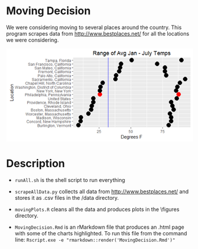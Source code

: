 # Moving Decision

We were considering moving to several places around the country. This program scrapes data from http://www.bestplaces.net/ for all the locations we were considering.

![temperature range](figures/TempRange.png)

# Description

* `runAll.sh` is the shell script to run everything

* `scrapeAllData.py` collects all data from http://www.bestplaces.net/ and stores it as .csv files in the /data directory.

* `movingPlots.R` cleans all the data and produces plots in the \figures directory.

* `MovingDecision.Rmd` is an rMarkdown file that produces an .html page with some of the charts highlighted. To run this file from the command line: `Rscript.exe -e "rmarkdown::render('MovingDecision.Rmd')"`